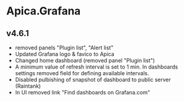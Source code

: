 # Apica.Grafana
## v4.6.1
- removed panels "Plugin list", "Alert list"
- Updated Grafana logo & favico to Apica
- Changed home dashboard (removed panel "Plugin  list")
- A minimum value of refresh interval is set to 1 min. In dashboards settings removed field for defining available intervals.
- Disabled pulbishing of snapshot of dashboard to public server (Raintank) 
- In UI removed link "Find dashboards on Grafana.com"